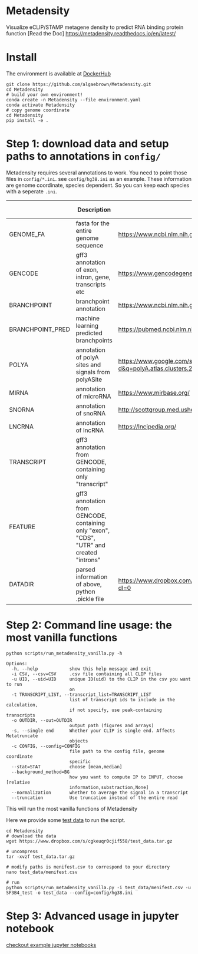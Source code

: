 # Metadensity
Visualize eCLIP/STAMP metagene density to predict RNA binding protein function
[Read the Doc] https://metadensity.readthedocs.io/en/latest/

# Install
The environment is available at [DockerHub](https://hub.docker.com/repository/docker/algaebrown/metadensity)
```
git clone https://github.com/algaebrown/Metadensity.git
cd Metadensity
# build your own environment!
conda create -n Metadensity --file environment.yaml
conda activate Metadensity
# copy genome coordinate
cd Metadensity
pip install -e .
```
# Step 1: download data and setup paths to annotations in `config/`
Metadensity requires several annotations to work. You need to point those files in `config/*.ini`. see `config/hg38.ini` as an example.
These information are genome coordinate, species dependent. So you can keep each species with a seperate `.ini`.

|                  | Description                                                                              | Link to download                                                                            | Essential to run |
|------------------|------------------------------------------------------------------------------------------|---------------------------------------------------------------------------------------------|------------------|
| GENOME_FA        | fasta for the entire genome sequence                                                     | https://www.ncbi.nlm.nih.gov/genome/guide/human/                                            | YES              |
| GENCODE          | gff3 annotation of exon, intron, gene, transcripts etc                                   | https://www.gencodegenes.org/human/                                                         | YES              |
| BRANCHPOINT      | branchpoint annotation                                                                   | https://www.ncbi.nlm.nih.gov/pmc/articles/PMC4315302/                                       | NO               |
| BRANCHPOINT_PRED | machine learning predicted branchpoints                                                  | https://pubmed.ncbi.nlm.nih.gov/29092009/                                                   | NO               |
| POLYA            | annotation of polyA sites and signals from polyASite                                     | https://www.google.com/search?client=firefox-b-1-d&q=polyA.atlas.clusters.2.0.GRCh38.96.bed | NO               |
| MIRNA            | annotation of microRNA                                                                   | https://www.mirbase.org/                                                                    | NO               |
| SNORNA           | annotation of snoRNA                                                                     | http://scottgroup.med.usherbrooke.ca/snoDB/                                                 | NO               |
| LNCRNA           | annotation of lncRNA                                                                     | https://lncipedia.org/                                                                      | NO               |
| TRANSCRIPT       | gff3 annotation from GENCODE, containing only "transcript"                               |                                                                                             | YES              |
| FEATURE          | gff3 annotation from GENCODE, containing only "exon", "CDS", "UTR" and created "introns" |                                                                                             | YES              |
| DATADIR          | parsed information of above, python .pickle file                                         | https://www.dropbox.com/sh/hoya37n9pmuqd4l/AABBSpcpjFYIUFWMdIRuJtU4a?dl=0                   |                  |



# Step 2: Command line usage: the most vanilla functions
`python scripts/run_metadensity_vanilla.py -h`

```
Options:
  -h, --help            show this help message and exit
  -i CSV, --csv=CSV     .csv file containing all CLIP files
  -u UID, --uid=UID     unique ID(uid) to the CLIP in the csv you want to run
                        on
  -t TRANSCRIPT_LIST, --transcript_list=TRANSCRIPT_LIST
                        list of transcript ids to include in the calculation,
                        if not specify, use peak-containing transcripts
  -o OUTDIR, --out=OUTDIR
                        output path (figures and arrays)
  -s, --single end      Whether your CLIP is single end. Affects Metatruncate
                        objects
  -c CONFIG, --config=CONFIG
                        file path to the config file, genome coordinate
                        specific
  --stat=STAT           choose [mean,median]
  --background_method=BG
                        how you want to compute IP to INPUT, choose [relative
                        information,substraction,None]
  --normalization       whether to average the signal in a transcript
  --truncation          Use truncation instead of the entire read
```

This will run the most vanilla functions of Metadensity

Here we provide some [test data](https://www.dropbox.com/s/cgkeuqr0cjif558/test_data.tar.gz?dl=0) to run the script.

```
cd Metadensity
# download the data
wget https://www.dropbox.com/s/cgkeuqr0cjif558/test_data.tar.gz

# uncompress
tar -xvzf test_data.tar.gz

# modify paths is menifest.csv to correspond to your directory
nano test_data/menifest.csv

# run
python scripts/run_metadensity_vanilla.py -i test_data/menifest.csv -u SF3B4_test -o test_data --config=config/hg38.ini
```


# Step 3: Advanced usage in jupyter notebook
[checkout example jupyter notebooks](https://github.com/algaebrown/Metadensity/tree/master/docs/source)